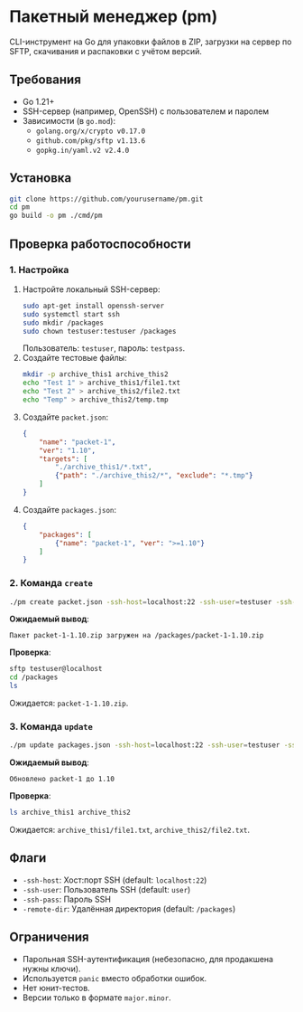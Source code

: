 # Пакетный менеджер (pm)

CLI-инструмент на Go для упаковки файлов в ZIP, загрузки на сервер по SFTP, скачивания и распаковки с учётом версий.

## Требования
- Go 1.21+
- SSH-сервер (например, OpenSSH) с пользователем и паролем
- Зависимости (в `go.mod`):
    - `golang.org/x/crypto v0.17.0`
    - `github.com/pkg/sftp v1.13.6`
    - `gopkg.in/yaml.v2 v2.4.0`

## Установка
```bash
git clone https://github.com/yourusername/pm.git
cd pm
go build -o pm ./cmd/pm
```

## Проверка работоспособности

### 1. Настройка
1. Настройте локальный SSH-сервер:
   ```bash
   sudo apt-get install openssh-server
   sudo systemctl start ssh
   sudo mkdir /packages
   sudo chown testuser:testuser /packages
   ```
   Пользователь: `testuser`, пароль: `testpass`.
2. Создайте тестовые файлы:
   ```bash
   mkdir -p archive_this1 archive_this2
   echo "Test 1" > archive_this1/file1.txt
   echo "Test 2" > archive_this2/file2.txt
   echo "Temp" > archive_this2/temp.tmp
   ```
3. Создайте `packet.json`:
   ```json
   {
       "name": "packet-1",
       "ver": "1.10",
       "targets": [
           "./archive_this1/*.txt",
           {"path": "./archive_this2/*", "exclude": "*.tmp"}
       ]
   }
   ```
4. Создайте `packages.json`:
   ```json
   {
       "packages": [
           {"name": "packet-1", "ver": ">=1.10"}
       ]
   }
   ```

### 2. Команда `create`
```bash
./pm create packet.json -ssh-host=localhost:22 -ssh-user=testuser -ssh-pass=testpass
```

**Ожидаемый вывод**:
```
Пакет packet-1-1.10.zip загружен на /packages/packet-1-1.10.zip
```

**Проверка**:
```bash
sftp testuser@localhost
cd /packages
ls
```
Ожидается: `packet-1-1.10.zip`.

### 3. Команда `update`
```bash
./pm update packages.json -ssh-host=localhost:22 -ssh-user=testuser -ssh-pass=testpass
```

**Ожидаемый вывод**:
```
Обновлено packet-1 до 1.10
```

**Проверка**:
```bash
ls archive_this1 archive_this2
```
Ожидается: `archive_this1/file1.txt`, `archive_this2/file2.txt`.

## Флаги
- `-ssh-host`: Хост:порт SSH (default: `localhost:22`)
- `-ssh-user`: Пользователь SSH (default: `user`)
- `-ssh-pass`: Пароль SSH
- `-remote-dir`: Удалённая директория (default: `/packages`)

## Ограничения
- Парольная SSH-аутентификация (небезопасно, для продакшена нужны ключи).
- Используется `panic` вместо обработки ошибок.
- Нет юнит-тестов.
- Версии только в формате `major.minor`.